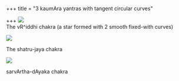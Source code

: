 +++
title = "3 kaumAra yantras with tangent circular curves"

+++
[![](https://i1.wp.com/bp1.blogger.com/_hjuA1bE0hBw/R54jTVPQosI/AAAAAAAAAB8/4roD8EDG2aE/s320/kumAra_vRiddhi.png)](http://bp1.blogger.com/_hjuA1bE0hBw/R54jTVPQosI/AAAAAAAAAB8/4roD8EDG2aE/s1600-h/kumAra_vRiddhi.png)  
The vR^iddhi chakra (a star formed with 2 smooth fixed-with curves)

 

![](https://i0.wp.com/bp2.blogger.com/_hjuA1bE0hBw/R54jTlPQotI/AAAAAAAAACE/WP9O1tiFul4/s320/kumAra_jaya.png)

The shatru-jaya chakra

[](http://bp3.blogger.com/_hjuA1bE0hBw/R54jT1PQouI/AAAAAAAAACM/YjY5LyMaYGc/s1600-h/kumAra_sarvArtha.png)

[![](https://i1.wp.com/bp3.blogger.com/_hjuA1bE0hBw/R54jT1PQouI/AAAAAAAAACM/YjY5LyMaYGc/s320/kumAra_sarvArtha.png)](http://bp3.blogger.com/_hjuA1bE0hBw/R54jT1PQouI/AAAAAAAAACM/YjY5LyMaYGc/s1600-h/kumAra_sarvArtha.png)

sarvArtha-dAyaka chakra
